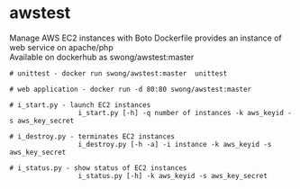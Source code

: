 # awstest
Manage AWS EC2 instances with Boto
Dockerfile provides an instance of web service on apache/php  
Available on dockerhub as swong/awstest:master

	# unittest - docker run swong/awstest:master  unittest

	# web application - docker run -d 80:80 swong/awstest:master

	# i_start.py - launch EC2 instances
		             i_start.py [-h] -q number of instances -k aws_keyid -s aws_key_secret

	# i_destroy.py - terminates EC2 instances
		             i_destroy.py [-h -a] -i instance -k aws_keyid -s aws_key_secret

	# i_status.py - show status of EC2 instances
		             i_status.py [-h] -k aws_keyid -s aws_key_secret


